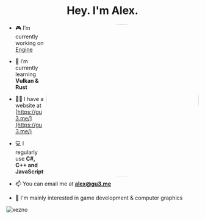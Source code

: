 <h1 align="center">Hey. I'm Alex.</h1>

<img align="right" width="400" height="400" src="https://avatars1.githubusercontent.com/u/12881812?s=460&u=a91d161ca6d34494d353b6b48d24d8054bae0ace&v=4" style="border-radius:1000px">

- 🎮 I’m currently working on [Engine](https://github.com/xezno/Engine)

- 🌱 I’m currently learning **Vulkan & Rust**

- 👨‍💻 I have a website at [https://gu3.me/](https://gu3.me/)

- 💻 I regularly use **C#, C++ and JavaScript**

- 📫 You can email me at **alex@gu3.me**

- 🤔 I'm mainly interested in game development & computer graphics


<p><img align="center" src="https://github-readme-stats.vercel.app/api/top-langs?username=xezno&show_icons=true&locale=en&layout=compact" alt="xezno" /></p>
